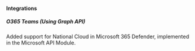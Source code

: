#### Integrations

##### O365 Teams (Using Graph API)

Added support for National Cloud in Microsoft 365 Defender, implemented in the Microsoft API Module.
